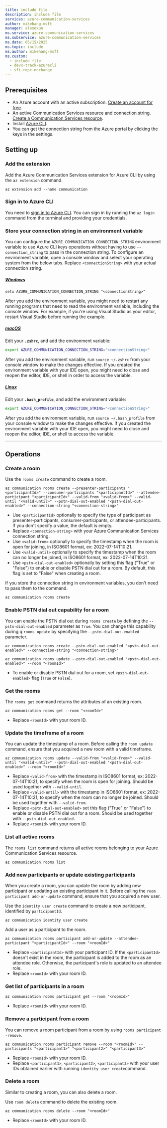 ```yaml
---
title: include file
description: include file
services: azure-communication-services
author: mikehang-msft
manager: alexokun
ms.service: azure-communication-services
ms.subservice: azure-communication-services
ms.date: 05/15/2025
ms.topic: include
ms.author: mikehang-msft
ms.custom:
  - include file
  - devx-track-azurecli
  - sfi-ropc-nochange
---
```


## Prerequisites

- An Azure account with an active subscription. [Create an account for free](https://azure.microsoft.com/pricing/purchase-options/azure-account?cid=msft_learn).
- An active Communication Services resource and connection string. [Create a Communication Services resource](../../create-communication-resource.md?#access-your-connection-strings-and-service-endpoints-using-azure-cli).
- Install [Azure CLI](/cli/azure/install-azure-cli-windows?tabs=azure-cli).
- You can get the connection string from the Azure portal by clicking the keys in the settings. 

## Setting up 

### Add the extension

Add the Azure Communication Services extension for Azure CLI by using the `az extension` command.

```azurecli-interactive
az extension add --name communication
```

### Sign in to Azure CLI

You need to [sign in to Azure CLI](/cli/azure/authenticate-azure-cli). You can sign in by running the ```az login``` command from the terminal and providing your credentials.


### Store your connection string in an environment variable 

You can configure the `AZURE_COMMUNICATION_CONNECTION_STRING` environment variable to use Azure CLI keys operations without having to use `--connection_string` to pass in the connection string. To configure an environment variable, open a console window and select your operating system from the below tabs. Replace `<connectionString>` with your actual connection string.

##### [Windows](#tab/windows)

```console
setx AZURE_COMMUNICATION_CONNECTION_STRING "<connectionString>"
```

After you add the environment variable, you might need to restart any running programs that need to read the environment variable, including the console window. For example, if you're using Visual Studio as your editor, restart Visual Studio before running the example. 

##### [macOS](#tab/unix)

Edit your **`.zshrc`**, and add the environment variable:

```bash
export AZURE_COMMUNICATION_CONNECTION_STRING="<connectionString>"
```

After you add the environment variable, run `source ~/.zshrc` from your console window to make the changes effective. If you created the environment variable with your IDE open, you might need to close and reopen the editor, IDE, or shell in order to access the variable. 

##### [Linux](#tab/linux)

Edit your **`.bash_profile`**, and add the environment variable:

```bash
export AZURE_COMMUNICATION_CONNECTION_STRING="<connectionString>"
```

After you add the environment variable, run `source ~/.bash_profile` from your console window to make the changes effective. If you created the environment variable with your IDE open, you might need to close and reopen the editor, IDE, or shell to access the variable. 

---

## Operations

### Create a room

Use the `rooms create` command to create a room. 

```azurecli-interactive
az communication rooms create --presenter-participants "<participantId>" --consumer-participants "<participantId>" --attendee-participant "<participantId>" --valid-from "<valid-from>" --valid-until "<valid-until>" --pstn-dial-out-enabled "<pstn-dial-out-enabled>" --connection-string "<connection-string>"
```

- Use `<participantId>` optionally to specify the type of participant as presenter-participants, consumer-participants, or attendee-participants. If you don't specify a value, the default is empty. 
- Replace `<connection-string>` with your Azure Communication Services connection string. 
- Use `<valid-from>` optionally to specify the timestamp when the room is open for joining, in ISO8601 format, ex: 2022-07-14T10:21. 
- Use `<valid-until>` optionally to specify the timestamp when the room can no longer be joined, in ISO8601 format, ex: 2022-07-14T10:21. 
- Use `<pstn-dial-out-enabled>` optionally by setting this flag ("True" or "False") to enable or disable PSTN dial out for a room. By default, this flag is set to "False" when creating a room.

If you store the connection string in environment variables, you don't need to pass them to the command.

```azurecli-interactive
az communication rooms create 
```

### Enable PSTN dial out capability for a room

You can enable the PSTN dial out during `rooms create` by defining the `--pstn-dial-out-enabled` parameter as `True`. You can change this capability during q `rooms update` by specifying the `--pstn-dial-out-enabled` parameter.

```azurecli-interactive
az communication rooms create --pstn-dial-out-enabled "<pstn-dial-out-enabled>" --connection-string "<connection-string>"
```

```azurecli-interactive
az communication rooms update --pstn-dial-out-enabled "<pstn-dial-out-enabled>" --room "<roomId>"
```

- To enable or disable PSTN dial out for a room, set `<pstn-dial-out-enabled>` flag (`True` or `False`).

### Get the rooms 

The `rooms get` command returns the attributes of an existing room.

```azurecli-interactive
az communication rooms get --room "<roomId>" 
```

- Replace `<roomId>` with your room ID.

### Update the timeframe of a room 

You can update the timestamp of a room. Before calling the `room update` command, ensure that you acquired a new room with a valid timeframe. 

```azurecli-interactive
az communication rooms update --valid-from "<valid-from>" --valid-until "<valid-until>" --pstn-dial-out-enabled "<pstn-dial-out-enabled>" --room "<roomId>"
```

- Replace `<valid-from>` with the timestamp in ISO8601 format, ex: 2022-07-14T10:21, to specify when the room is open for joining. Should be used together with `--valid-until`.
- Replace `<valid-until>` with the timestamp in ISO8601 format, ex: 2022-07-14T10:21, to specify when the room can no longer be joined. Should be used together with `--valid-from`.
- Replace `<pstn-dial-out-enabled>` set this flag ("True" or "False") to enable or disable PSTN dial out for a room. Should be used together with `--pstn-dial-out-enabled`.
- Replace `<roomId>` with your room ID.
  
### List all active rooms

The `rooms list` command returns all active rooms belonging to your Azure Communication Services resource.

```azurecli-interactive
az communication rooms list
```

### Add new participants or update existing participants

When you create a room, you can update the room by adding new participant or updating an existing participant in it. Before calling the `room participant add-or-update` command, ensure that you acquired a new user. 

Use the `identity user create` command to create a new participant, identified by `participantId`.

```azurecli-interactive
az communication identity user create
```

Add a user as a participant to the room.

```azurecli-interactive
az communication rooms participant add-or-update --attendee-participant "<participantId>" --room "<roomId>"
```

- Replace `<participantId>` with your participant ID. If the `<participantId>` doesn't exist in the room, the participant is added to the room as an attendee role. Otherwise, the participant's role is updated to an attendee role.
- Replace `<roomId>` with your room ID.

### Get list of participants in a room
```azurecli-interactive
az communication rooms participant get --room "<roomId>"
```
- Replace `<roomId>` with your room ID.
  
### Remove a participant from a room 

You can remove a room participant from a room by using `rooms participant -remove`.

```azurecli-interactive
az communication rooms participant remove --room "<roomId>" --participants "<participant1>" "<participant2>" "<participant3>"
```

- Replace `<roomId>` with your room ID.
- Replace `<participant1>`, `<participant2>`, `<participant3>` with your user IDs obtained earlier with running `identity user create`command.

### Delete a room 

Similar to creating a room, you can also delete a room. 

Use `room delete` command to delete the existing room.

```azurecli-interactive
az communication rooms delete --room "<roomId>"
```

- Replace `<roomId>` with your room ID.
